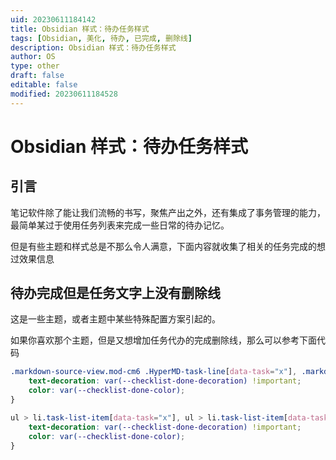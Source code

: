 ```yaml
---
uid: 20230611184142
title: Obsidian 样式：待办任务样式
tags: [Obsidian, 美化, 待办, 已完成, 删除线]
description: Obsidian 样式：待办任务样式
author: OS
type: other
draft: false
editable: false
modified: 20230611184528
---
```


# Obsidian 样式：待办任务样式

## 引言

笔记软件除了能让我们流畅的书写，聚焦产出之外，还有集成了事务管理的能力，最简单某过于使用任务列表来完成一些日常的待办记忆。

但是有些主题和样式总是不那么令人满意，下面内容就收集了相关的任务完成的想过效果信息

## 待办完成但是任务文字上没有删除线

这是一些主题，或者主题中某些特殊配置方案引起的。

如果你喜欢那个主题，但是又想增加任务代办的完成删除线，那么可以参考下面代码

```CSS
.markdown-source-view.mod-cm6 .HyperMD-task-line[data-task="x"], .markdown-source-view.mod-cm6 .HyperMD-task-line[data-task="X"] {
    text-decoration: var(--checklist-done-decoration) !important;
    color: var(--checklist-done-color);
}

ul > li.task-list-item[data-task="x"], ul > li.task-list-item[data-task="X"]{
	text-decoration: var(--checklist-done-decoration) !important;
    color: var(--checklist-done-color);
}
```